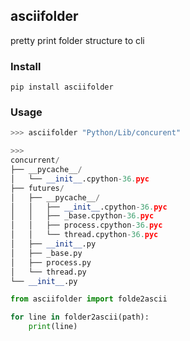 ## asciifolder
pretty print folder structure to cli

### Install
```
pip install asciifolder
```

### Usage

```python
>>> asciifolder "Python/Lib/concurent"

>>>
concurrent/
├── __pycache__/
│   └── __init__.cpython-36.pyc
├── futures/
│   ├── __pycache__/
│   │   ├── __init__.cpython-36.pyc
│   │   ├── _base.cpython-36.pyc
│   │   ├── process.cpython-36.pyc
│   │   └── thread.cpython-36.pyc
│   ├── __init__.py
│   ├── _base.py
│   ├── process.py
│   └── thread.py
└── __init__.py
```

```python
from asciifolder import folde2ascii

for line in folder2ascii(path):
    print(line)
```